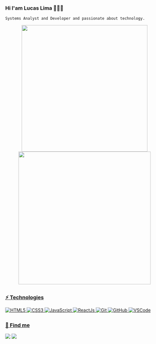### Hi I'am Lucas Lima 👨🏻‍💻

    Systems Analyst and Developer and passionate about technology.
    
   
<div align="center">
 <a href="https://github.com/lucaslimadev">
  <img width="400"src="https://github-readme-stats.vercel.app/api/top-langs/?username=lucaslimadev&layout=compact&langs_count=7&theme=midnight-purple"/>
  <img width="420"src="https://github-readme-stats.vercel.app/api?username=lucaslimadev&show_icons=true&theme=midnight-purple&include_all_commits=true&count_private=true"/>
</div>
   
  ##
    
### ⚡️ Technologies

![HTML5](https://img.shields.io/badge/-HTML5-black?style=flat-square&logo=html5&logoColor=html5)
![CSS3](https://img.shields.io/badge/-CSS3-black?style=flat-square&logo=css3&logoColor=css3)
![JavaScript](https://img.shields.io/badge/-JavaScript-black?style=flat-square&logo=javascript)
![ReactJs](https://img.shields.io/badge/-React-black?style=flat-square&logo=react)
![Git](https://img.shields.io/badge/-Git-black?style=flat-square&logo=git)
![GitHub](https://img.shields.io/badge/-GitHub-black?style=flat-square&logo=github)
![VSCode](https://img.shields.io/badge/-VSCode-black?style=flat-square&logo=visual-studio-code&logoColor=blue)


  ##
    
### 📍 Find me
<div> 
  <a href="https://www.linkedin.com/in/lucaslimax" target="_blank"><img src="https://img.shields.io/badge/-LinkedIn-%230077B5?style=for-the-badge&logo=linkedin&logoColor=white" target="_blank"></a> 
  <a href="https://instagram.com/lucaslimarm" target="_blank"><img src="https://img.shields.io/badge/-Instagram-610095?style=for-the-badge&logo=instagram&logoColor=white" target="_blank"></a>
</div>

